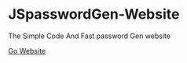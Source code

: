 # JSpasswordGen-Website
The Simple Code And Fast password Gen website

[Go Website ](https://htmlpreview.github.io/?https://github.com/RishBropromax/JSpasswordGen-Website/blob/main/index.html)
